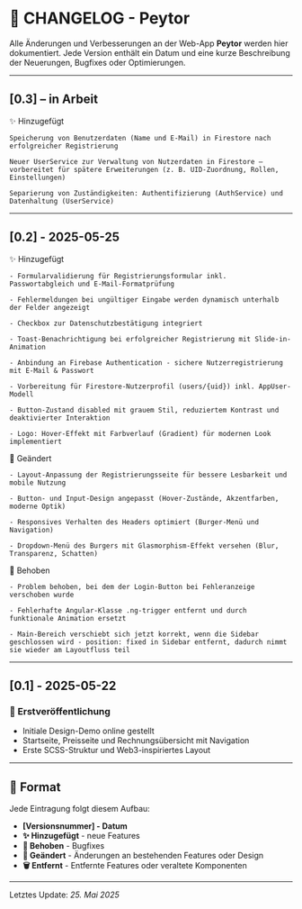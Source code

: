 # 📜 CHANGELOG - Peytor

Alle Änderungen und Verbesserungen an der Web-App **Peytor** werden hier dokumentiert. Jede Version enthält ein Datum und eine kurze Beschreibung der Neuerungen, Bugfixes oder Optimierungen.

---

## [0.3] – in Arbeit

✨ Hinzugefügt

    Speicherung von Benutzerdaten (Name und E-Mail) in Firestore nach erfolgreicher Registrierung

    Neuer UserService zur Verwaltung von Nutzerdaten in Firestore – vorbereitet für spätere Erweiterungen (z. B. UID-Zuordnung, Rollen, Einstellungen)

    Separierung von Zuständigkeiten: Authentifizierung (AuthService) und Datenhaltung (UserService)

---

## [0.2] - 2025-05-25
✨ Hinzugefügt

    - Formularvalidierung für Registrierungsformular inkl. Passwortabgleich und E-Mail-Formatprüfung

    - Fehlermeldungen bei ungültiger Eingabe werden dynamisch unterhalb der Felder angezeigt

    - Checkbox zur Datenschutzbestätigung integriert

    - Toast-Benachrichtigung bei erfolgreicher Registrierung mit Slide-in-Animation

    - Anbindung an Firebase Authentication - sichere Nutzerregistrierung mit E-Mail & Passwort

    - Vorbereitung für Firestore-Nutzerprofil (users/{uid}) inkl. AppUser-Modell

    - Button-Zustand disabled mit grauem Stil, reduziertem Kontrast und deaktivierter Interaktion

    - Logo: Hover-Effekt mit Farbverlauf (Gradient) für modernen Look implementiert

🎨 Geändert

    - Layout-Anpassung der Registrierungsseite für bessere Lesbarkeit und mobile Nutzung

    - Button- und Input-Design angepasst (Hover-Zustände, Akzentfarben, moderne Optik)

    - Responsives Verhalten des Headers optimiert (Burger-Menü und Navigation)

    - Dropdown-Menü des Burgers mit Glasmorphism-Effekt versehen (Blur, Transparenz, Schatten)

🐛 Behoben

    - Problem behoben, bei dem der Login-Button bei Fehleranzeige verschoben wurde

    - Fehlerhafte Angular-Klasse .ng-trigger entfernt und durch funktionale Animation ersetzt

    - Main-Bereich verschiebt sich jetzt korrekt, wenn die Sidebar geschlossen wird - position: fixed in Sidebar entfernt, dadurch nimmt sie wieder am Layoutfluss teil

---

## [0.1] - 2025-05-22
### 🚀 Erstveröffentlichung
- Initiale Design-Demo online gestellt
- Startseite, Preisseite und Rechnungsübersicht mit Navigation
- Erste SCSS-Struktur und Web3-inspiriertes Layout

---

## 🔧 Format

Jede Eintragung folgt diesem Aufbau:
- **[Versionsnummer] - Datum**
- **✨ Hinzugefügt** - neue Features
- **🐛 Behoben** - Bugfixes
- **🎨 Geändert** - Änderungen an bestehenden Features oder Design
- **🗑️ Entfernt** - Entfernte Features oder veraltete Komponenten

---

Letztes Update: *25. Mai 2025*
